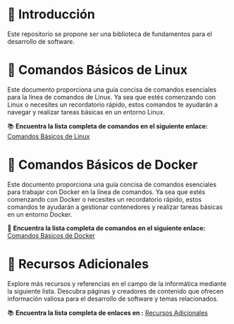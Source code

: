 # 🚀 Introducción

Este repositorio se propone ser una biblioteca de fundamentos para el desarrollo de software.

# 🐧 Comandos Básicos de Linux

Este documento proporciona una guía concisa de comandos esenciales para la línea de comandos de Linux. Ya sea que estés comenzando con Linux o necesites un recordatorio rápido, estos comandos te ayudarán a navegar y realizar tareas básicas en un entorno Linux.

📚 **Encuentra la lista completa de comandos en el siguiente enlace:** [Comandos Básicos de Linux](https://github.com/alipendix/documentation/blob/main/linux_commands.md)

# 🐳 Comandos Básicos de Docker

Este documento proporciona una guía concisa de comandos esenciales para trabajar con Docker en la línea de comandos. Ya sea que estés comenzando con Docker o necesites un recordatorio rápido, estos comandos te ayudarán a gestionar contenedores y realizar tareas básicas en un entorno Docker.

📘 **Encuentra la lista completa de comandos en el siguiente enlace:** [Comandos Básicos de Docker](https://github.com/alipendix/documentation/blob/main/docker_commands.md)

# 🔗 Recursos Adicionales

Explore más recursos y referencias en el campo de la informática mediante la siguiente lista. Descubra páginas y creadores de contenido que ofrecen información valiosa para el desarrollo de software y temas relacionados.

📚 **Encuentra la lista completa de enlaces en :** [Recursos Adicionales](https://github.com/alipendix/documentation/blob/main/references.md)

